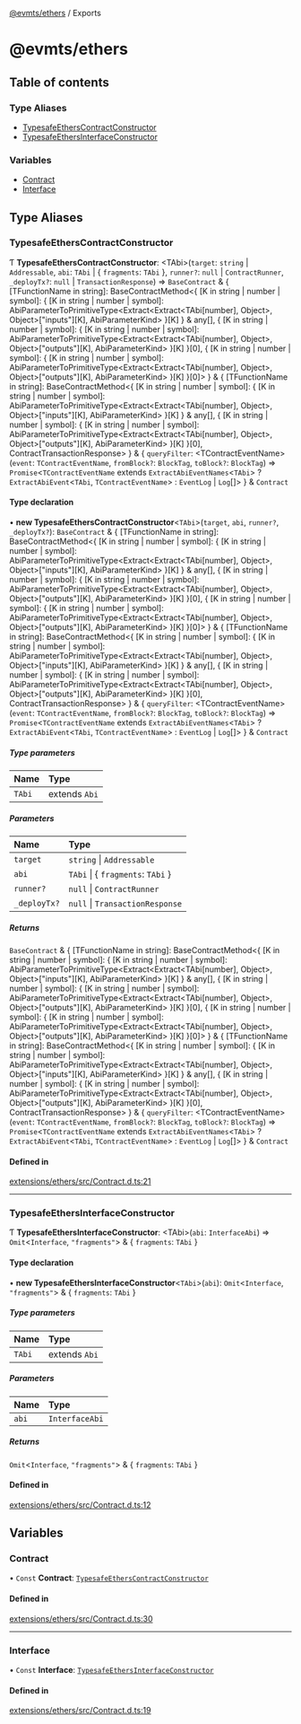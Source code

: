 [@evmts/ethers](README.md) / Exports

# @evmts/ethers

## Table of contents

### Type Aliases

- [TypesafeEthersContractConstructor](modules.md#typesafeetherscontractconstructor)
- [TypesafeEthersInterfaceConstructor](modules.md#typesafeethersinterfaceconstructor)

### Variables

- [Contract](modules.md#contract)
- [Interface](modules.md#interface)

## Type Aliases

### TypesafeEthersContractConstructor

Ƭ **TypesafeEthersContractConstructor**: \<TAbi\>(`target`: `string` \| `Addressable`, `abi`: `TAbi` \| \{ `fragments`: `TAbi`  }, `runner?`: ``null`` \| `ContractRunner`, `_deployTx?`: ``null`` \| `TransactionResponse`) => `BaseContract` & \{ [TFunctionName in string]: BaseContractMethod\<\{ [K in string \| number \| symbol]: \{ [K in string \| number \| symbol]: AbiParameterToPrimitiveType\<Extract\<Extract\<TAbi[number], Object\>, Object\>["inputs"][K], AbiParameterKind\> }[K] } & any[], \{ [K in string \| number \| symbol]: \{ [K in string \| number \| symbol]: AbiParameterToPrimitiveType\<Extract\<Extract\<TAbi[number], Object\>, Object\>["outputs"][K], AbiParameterKind\> }[K] }[0], \{ [K in string \| number \| symbol]: \{ [K in string \| number \| symbol]: AbiParameterToPrimitiveType\<Extract\<Extract\<TAbi[number], Object\>, Object\>["outputs"][K], AbiParameterKind\> }[K] }[0]\> } & \{ [TFunctionName in string]: BaseContractMethod\<\{ [K in string \| number \| symbol]: \{ [K in string \| number \| symbol]: AbiParameterToPrimitiveType\<Extract\<Extract\<TAbi[number], Object\>, Object\>["inputs"][K], AbiParameterKind\> }[K] } & any[], \{ [K in string \| number \| symbol]: \{ [K in string \| number \| symbol]: AbiParameterToPrimitiveType\<Extract\<Extract\<TAbi[number], Object\>, Object\>["outputs"][K], AbiParameterKind\> }[K] }[0], ContractTransactionResponse\> } & \{ `queryFilter`: \<TContractEventName\>(`event`: `TContractEventName`, `fromBlock?`: `BlockTag`, `toBlock?`: `BlockTag`) => `Promise`\<`TContractEventName` extends `ExtractAbiEventNames`\<`TAbi`\> ? `ExtractAbiEvent`\<`TAbi`, `TContractEventName`\> : `EventLog` \| `Log`[]\>  } & `Contract`

#### Type declaration

• **new TypesafeEthersContractConstructor**\<`TAbi`\>(`target`, `abi`, `runner?`, `_deployTx?`): `BaseContract` & \{ [TFunctionName in string]: BaseContractMethod\<\{ [K in string \| number \| symbol]: \{ [K in string \| number \| symbol]: AbiParameterToPrimitiveType\<Extract\<Extract\<TAbi[number], Object\>, Object\>["inputs"][K], AbiParameterKind\> }[K] } & any[], \{ [K in string \| number \| symbol]: \{ [K in string \| number \| symbol]: AbiParameterToPrimitiveType\<Extract\<Extract\<TAbi[number], Object\>, Object\>["outputs"][K], AbiParameterKind\> }[K] }[0], \{ [K in string \| number \| symbol]: \{ [K in string \| number \| symbol]: AbiParameterToPrimitiveType\<Extract\<Extract\<TAbi[number], Object\>, Object\>["outputs"][K], AbiParameterKind\> }[K] }[0]\> } & \{ [TFunctionName in string]: BaseContractMethod\<\{ [K in string \| number \| symbol]: \{ [K in string \| number \| symbol]: AbiParameterToPrimitiveType\<Extract\<Extract\<TAbi[number], Object\>, Object\>["inputs"][K], AbiParameterKind\> }[K] } & any[], \{ [K in string \| number \| symbol]: \{ [K in string \| number \| symbol]: AbiParameterToPrimitiveType\<Extract\<Extract\<TAbi[number], Object\>, Object\>["outputs"][K], AbiParameterKind\> }[K] }[0], ContractTransactionResponse\> } & \{ `queryFilter`: \<TContractEventName\>(`event`: `TContractEventName`, `fromBlock?`: `BlockTag`, `toBlock?`: `BlockTag`) => `Promise`\<`TContractEventName` extends `ExtractAbiEventNames`\<`TAbi`\> ? `ExtractAbiEvent`\<`TAbi`, `TContractEventName`\> : `EventLog` \| `Log`[]\>  } & `Contract`

##### Type parameters

| Name | Type |
| :------ | :------ |
| `TAbi` | extends `Abi` |

##### Parameters

| Name | Type |
| :------ | :------ |
| `target` | `string` \| `Addressable` |
| `abi` | `TAbi` \| \{ `fragments`: `TAbi`  } |
| `runner?` | ``null`` \| `ContractRunner` |
| `_deployTx?` | ``null`` \| `TransactionResponse` |

##### Returns

`BaseContract` & \{ [TFunctionName in string]: BaseContractMethod\<\{ [K in string \| number \| symbol]: \{ [K in string \| number \| symbol]: AbiParameterToPrimitiveType\<Extract\<Extract\<TAbi[number], Object\>, Object\>["inputs"][K], AbiParameterKind\> }[K] } & any[], \{ [K in string \| number \| symbol]: \{ [K in string \| number \| symbol]: AbiParameterToPrimitiveType\<Extract\<Extract\<TAbi[number], Object\>, Object\>["outputs"][K], AbiParameterKind\> }[K] }[0], \{ [K in string \| number \| symbol]: \{ [K in string \| number \| symbol]: AbiParameterToPrimitiveType\<Extract\<Extract\<TAbi[number], Object\>, Object\>["outputs"][K], AbiParameterKind\> }[K] }[0]\> } & \{ [TFunctionName in string]: BaseContractMethod\<\{ [K in string \| number \| symbol]: \{ [K in string \| number \| symbol]: AbiParameterToPrimitiveType\<Extract\<Extract\<TAbi[number], Object\>, Object\>["inputs"][K], AbiParameterKind\> }[K] } & any[], \{ [K in string \| number \| symbol]: \{ [K in string \| number \| symbol]: AbiParameterToPrimitiveType\<Extract\<Extract\<TAbi[number], Object\>, Object\>["outputs"][K], AbiParameterKind\> }[K] }[0], ContractTransactionResponse\> } & \{ `queryFilter`: \<TContractEventName\>(`event`: `TContractEventName`, `fromBlock?`: `BlockTag`, `toBlock?`: `BlockTag`) => `Promise`\<`TContractEventName` extends `ExtractAbiEventNames`\<`TAbi`\> ? `ExtractAbiEvent`\<`TAbi`, `TContractEventName`\> : `EventLog` \| `Log`[]\>  } & `Contract`

#### Defined in

[extensions/ethers/src/Contract.d.ts:21](https://github.com/evmts/evmts-monorepo/blob/main/extensions/ethers/src/Contract.d.ts#L21)

___

### TypesafeEthersInterfaceConstructor

Ƭ **TypesafeEthersInterfaceConstructor**: \<TAbi\>(`abi`: `InterfaceAbi`) => `Omit`\<`Interface`, ``"fragments"``\> & \{ `fragments`: `TAbi`  }

#### Type declaration

• **new TypesafeEthersInterfaceConstructor**\<`TAbi`\>(`abi`): `Omit`\<`Interface`, ``"fragments"``\> & \{ `fragments`: `TAbi`  }

##### Type parameters

| Name | Type |
| :------ | :------ |
| `TAbi` | extends `Abi` |

##### Parameters

| Name | Type |
| :------ | :------ |
| `abi` | `InterfaceAbi` |

##### Returns

`Omit`\<`Interface`, ``"fragments"``\> & \{ `fragments`: `TAbi`  }

#### Defined in

[extensions/ethers/src/Contract.d.ts:12](https://github.com/evmts/evmts-monorepo/blob/main/extensions/ethers/src/Contract.d.ts#L12)

## Variables

### Contract

• `Const` **Contract**: [`TypesafeEthersContractConstructor`](modules.md#typesafeetherscontractconstructor)

#### Defined in

[extensions/ethers/src/Contract.d.ts:30](https://github.com/evmts/evmts-monorepo/blob/main/extensions/ethers/src/Contract.d.ts#L30)

___

### Interface

• `Const` **Interface**: [`TypesafeEthersInterfaceConstructor`](modules.md#typesafeethersinterfaceconstructor)

#### Defined in

[extensions/ethers/src/Contract.d.ts:19](https://github.com/evmts/evmts-monorepo/blob/main/extensions/ethers/src/Contract.d.ts#L19)
